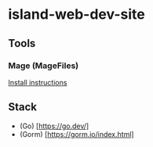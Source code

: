 # island-web-dev-site

## Tools

### Mage (MageFiles)

[Install instructions](https://magefile.org/)

## Stack

- (Go) [https://go.dev/]
- (Gorm) [https://gorm.io/index.html]
